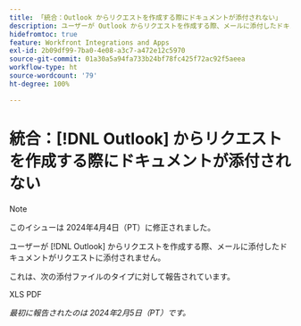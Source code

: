 ```yaml
---
title: 「統合：Outlook からリクエストを作成する際にドキュメントが添付されない」
description: ユーザーが Outlook からリクエストを作成する際、メールに添付したドキュメントがリクエストに添付されません。
hidefromtoc: true
feature: Workfront Integrations and Apps
exl-id: 2b09df99-7ba0-4e08-a3c7-a472e12c5970
source-git-commit: 01a30a5a94fa733b24bf78fc425f72ac92f5aeea
workflow-type: ht
source-wordcount: '79'
ht-degree: 100%

---
```


# 統合：[!DNL Outlook] からリクエストを作成する際にドキュメントが添付されない

>[!NOTE]
>
>このイシューは 2024年4月4日（PT）に修正されました。

ユーザーが [!DNL Outlook] からリクエストを作成する際、メールに添付したドキュメントがリクエストに添付されません。

これは、次の添付ファイルのタイプに対して報告されています。

XLS
PDF

_最初に報告されたのは 2024年2月5日（PT）です。_
